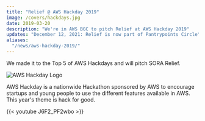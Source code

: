 ```yaml
---
title: "Relief @ AWS Hackday 2019"
image: /covers/hackdays.jpg
date: 2019-03-20
description: "We're in AWS BGC to pitch Relief at AWS Hackday 2019"
updates: "December 12, 2021: Relief is now part of Pantrypoints Circle"
aliases:
  "/news/aws-hackday-2019/"
---
```



We made it to the Top 5 of AWS Hackdays and will pitch SORA Relief. 

<!-- (https://agorize.co) -->
![AWS Hackday Logo](https://sorasystem.sirv.com/logos/hackday.jpg)

AWS Hackday is a nationwide Hackathon sponsored by AWS to encourage startups and young people to use the different features available in AWS. This year's theme is hack for good.  

{{< youtube J6F2_PF2wbo >}}


